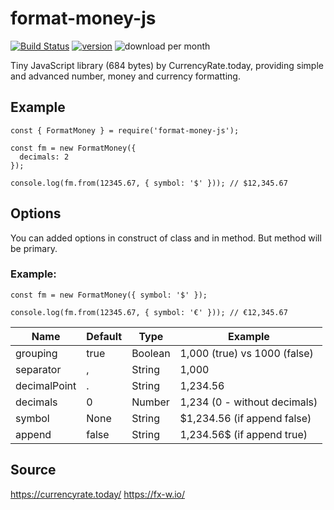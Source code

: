# format-money-js
[![Build Status](https://travis-ci.org/dejurin/format-money-js.svg?branch=master)](https://travis-ci.org/dejurin/format-money-js)
[![version](https://img.shields.io/npm/v/format-money-js)](https://www.npmjs.com/package/format-money-js)
![download per month](https://img.shields.io/npm/dm/format-money-js)


Tiny JavaScript library (684 bytes) by CurrencyRate.today, providing simple and advanced number, money and currency formatting.

## Example

```
const { FormatMoney } = require('format-money-js');

const fm = new FormatMoney({
  decimals: 2
});

console.log(fm.from(12345.67, { symbol: '$' })); // $12,345.67
```

## Options

You can added options in construct of class and in method. But method will be primary.
### Example: 
```
const fm = new FormatMoney({ symbol: '$' });

console.log(fm.from(12345.67, { symbol: '€' })); // €12,345.67
```

| Name          | Default  | Type    | Example
|---------------|----------|---------|------------------------------|
| grouping      | true     | Boolean | 1,000 (true) vs 1000 (false) |
| separator     | ,        | String  | 1,000                        |
| decimalPoint  | .        | String  | 1,234.56                     |
| decimals      | 0        | Number  | 1,234 (0 - without decimals) |
| symbol        | None     | String  | $1,234.56 (if append false)  |
| append        | false    | String  | 1,234.56$ (if append true)   |

## Source

https://currencyrate.today/
https://fx-w.io/
